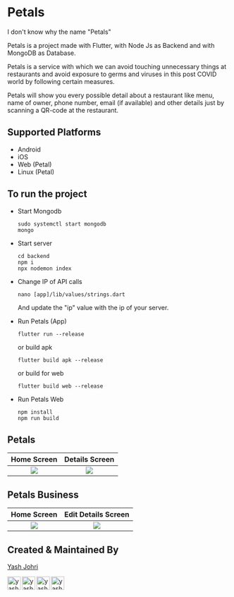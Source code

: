 # Petals

I don't know why the name "Petals"

Petals is a project made with Flutter, with Node Js as Backend and with MongoDB as Database.

Petals is a service with which we can avoid touching unnecessary things at restaurants and avoid exposure to germs and viruses in this post COVID world by following certain measures.

Petals will show you every possible detail about a restaurant like menu, name of owner, phone number, email (if available) and other details just by scanning a QR-code at the restaurant.

## Supported Platforms

* Android
* iOS
* Web (Petal)
* Linux (Petal)

## To run the project

* Start Mongodb

    ```
    sudo systemctl start mongodb
    mongo
    ```

* Start server

    ```
    cd backend
    npm i
    npx nodemon index
    ```
* Change IP of API calls

    ```
    nano [app]/lib/values/strings.dart
    ```
    And update the "ip" value with the ip of your server.


* Run Petals (App)

    ```
    flutter run --release
    ```

    or build apk

    ```
    flutter build apk --release
    ```
    
    or build for web
    
   ```
   flutter build web --release
   ```
    
* Run Petals Web

    ```
    npm install
    npm run build
    ```

## Petals

Home Screen                         |  Details Screen
:----------------------------------:|:----------------------------------:
![](https://imgur.com/CkgbR7u.png)  |  ![](https://imgur.com/gv2eOyp.png)


## Petals Business

Home Screen                         |  Edit Details Screen
:----------------------------------:|:----------------------------------:
![](https://imgur.com/Sb0tgWK.png)  |  ![](https://imgur.com/GvLTEVT.png)

## Created & Maintained By

[Yash Johri](https://yash1200.github.io/#/)

[<img align="left" alt="yash1200 | Twitter" width="30px" src="https://image.flaticon.com/icons/svg/733/733579.svg" />][twitter]
[<img align="left" alt="yash1200 | LinkedIn" width="30px" src="https://avatars3.githubusercontent.com/u/357098?s=200&v=4" />][linkedin]
[<img align="left" alt="yash1200 | Instagram" width="30px" src="https://image.flaticon.com/icons/svg/174/174855.svg" />][instagram]
[<img align="left" alt="yash1200 | Medium" width="30px" src="https://cdns.iconmonstr.com/wp-content/assets/preview/2018/240/iconmonstr-medium-3.png" />][medium]

[twitter]: https://twitter.com/YashJohri17
[instagram]: https://www.instagram.com/just_johri/
[linkedin]: https://www.linkedin.com/in/yash-johri-61014717b/
[medium]: https://medium.com/@yashjohri1200
